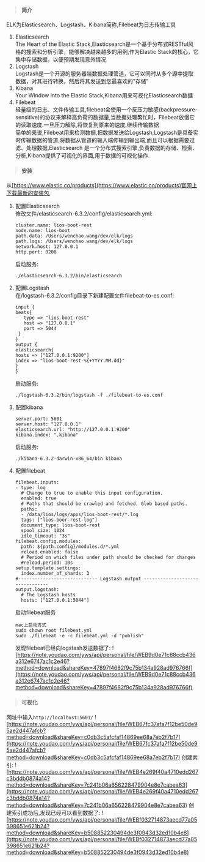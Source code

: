 
> #### 简介  
ELK为Elasticsearch、Logstash、Kibana简称,Filebeat为日志传输工具
1. Elasticsearch  
The Heart of the Elastic Stack,Elasticsearch是一个基于分布式RESTful风格的搜索和分析引擎，能够解决越来越多的用例,作为Elastic Stack的核心，它集中存储数据，以便预期发现意外情况
2. Logstash  
Logstash是一个开源的服务器端数据处理管道，它可以同时从多个源中提取数据，对其进行转换，然后将其发送到您最喜欢的"存储"
3. Kibana  
Your Window into 
the Elastic Stack,Kibana用来可视化Elasticsearch数据
4. Filebeat  
轻量级的日志、文件传输工具,filebeat会使用一个反压力敏感(backpressure-sensitive)的协议来解释高负荷的数据量,当数据处理繁忙时，Filebeat放慢它的读取速度.一旦压力解除,将恢复到原来的速度,继续传输数据  
简单的来说,Filebeat用来检测数据,把数据发送给Logstash,Logstash是具备实时传输数据的管道,将数据从管道的输入端传输到输出端,而且可以根据需要过滤、处理数据,Elasticsearch 是一个分布式搜索引擎,负责数据的存储、检索、分析,Kibana提供了可视化的界面,用于数据的可视化操作.

> #### 安装
从[https://www.elastic.co/products](https://www.elastic.co/products)官网上下载最新的安装包,
 1. 配置Elasticsearch  
 修改文件/elasticsearch-6.3.2/config/elasticsearch.yml:
    ```
    cluster.name: lios-boot-rest
    node.name: lios-boot
    path.data: /Users/wenchao.wang/dev/elk/logs
    path.logs: /Users/wenchao.wang/dev/elk/logs
    network.host: 127.0.0.1
    http.port: 9200
    ```
    启动服务:
    ```
    ./elasticsearch-6.3.2/bin/elasticsearch
    ```
 2. 配置Logstash  
 在/logstash-6.3.2/config目录下新建配置文件filebeat-to-es.conf:
     ```
     input {
    beats{
        type => "lios-boot-rest"
        host => "127.0.0.1"
        port => 5044
      }
    }
    output {
     elasticsearch{
     hosts => ["127.0.0.1:9200"]
     index => "lios-boot-rest-%{+YYYY.MM.dd}"
     }
    }
     ```
     启动服务:
    ```
    ./logstash-6.3.2/bin/logstash -f ./filebeat-to-es.conf 
    ```
3. 配置kibana  
    ```
    server.port: 5601
    server.host: "127.0.0.1"
    elasticsearch.url: "http://127.0.0.1:9200"
    kibana.index: ".kibana"
    ```
    启动服务:
    ```
    ./kibana-6.3.2-darwin-x86_64/bin kibana
    ```
4. 配置filebeat  
    ```
    filebeat.inputs:
    - type: log
      # Change to true to enable this input configuration.
      enabled: true
      # Paths that should be crawled and fetched. Glob based paths.
      paths:
      - /data/lios/logs/apps/lios-boot-rest/*.log
      tags: ["lios-boor-rest-log"]
      document_type: lios-boot-rest
      spool_size: 1024
      idle_timeout: "3s"
    filebeat.config.modules:
      path: ${path.config}/modules.d/*.yml
      reload.enabled: false
      # Period on which files under path should be checked for changes
      #reload.period: 10s
    setup.template.settings:
      index.number_of_shards: 3
    #----------------------------- Logstash output --------------------------------
    output.logstash:
      # The Logstash hosts
      hosts: ["127.0.0.1:5044"]
    ```
    启动filebeat服务
    
    ```
    mac上启动方式
    sudo chown root filebeat.yml
    sudo ./filebeat -e -c filebeat.yml -d "publish"
    ```
    发现filebeat已经向logstash发送数据了:
    ![https://note.youdao.com/yws/api/personal/file/WEB9d0e71c88ccb436a312e6747ac1c2e46?method=download&shareKey=47897f4682f9c75b134a928ad976766f](https://note.youdao.com/yws/api/personal/file/WEB9d0e71c88ccb436a312e6747ac1c2e46?method=download&shareKey=47897f4682f9c75b134a928ad976766f)

> #### 可视化

网址中输入``http://localhost:5601/``
![https://note.youdao.com/yws/api/personal/file/WEB67fc37afa7f12be50de95ae2d447afcb?method=download&shareKey=c0db3c5afcfaf14869ee68a7eb2f7b17](https://note.youdao.com/yws/api/personal/file/WEB67fc37afa7f12be50de95ae2d447afcb?method=download&shareKey=c0db3c5afcfaf14869ee68a7eb2f7b17)
创建索引:
![https://note.youdao.com/yws/api/personal/file/WEB4e269f40a4710edd267c3bddb0874a14?method=download&shareKey=7c241b06a656228479904e8e7cabea63](https://note.youdao.com/yws/api/personal/file/WEB4e269f40a4710edd267c3bddb0874a14?method=download&shareKey=7c241b06a656228479904e8e7cabea63)
创建索引成功后,发现已经可以看到数据了:
![https://note.youdao.com/yws/api/personal/file/WEBf032714873aecd77a05398651e621b24?method=download&shareKey=b508852230494de3f0943d32ed10b4e8](https://note.youdao.com/yws/api/personal/file/WEBf032714873aecd77a05398651e621b24?method=download&shareKey=b508852230494de3f0943d32ed10b4e8)
